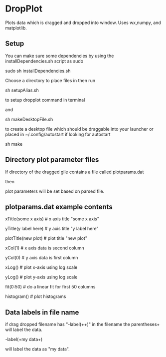DropPlot
==========

Plots data which is dragged and dropped into window. Uses wx,numpy, and matplotlib.

Setup 
------
You can make sure some dependencies by using the installDependencies.sh script as sudo

sudo sh installDependencies.sh

Choose a directory to place files in then run

sh setupAlias.sh

to setup dropplot command in terminal

and

sh makeDesktopFile.sh

to create a desktop file which should be draggable into your launcher or placed in ~/.config/autostart if looking for autostart 

sh make

Directory plot parameter files 
------
If directory of the dragged gile contains a file called plotparams.dat 

then 

plot parameters will be set based on parsed file.

plotparams.dat example contents
------
xTitle(some x axis) # x axis title "some x axis"

yTitle(y label here) # y axis title "y label here"

plotTitle(new plot) # plot title "new plot"

xCol(1) # x axis data is second column

yCol(0) # y axis data is first column

xLog() # plot x-axis using log scale

yLog() # plot y-axis using log scale

fit(0:50) # do a linear fit for first 50 columns

histogram() # plot histograms


Data labels in file name
------

if drag dropped filename has "-label(++)" in the filename the parentheses+ will label the data.

-label(+my data+)

will label the data as "my data".
